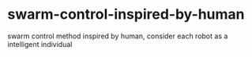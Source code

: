 # swarm-control-inspired-by-human
swarm control method inspired by human, consider each robot as a intelligent individual
